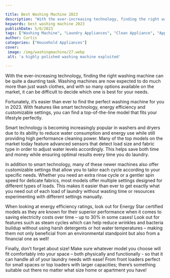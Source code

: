 ```yaml
---

title: Best Washing Machine 2023
description: "With the ever-increasing technology, finding the right washing machine can be quite a daunting task. Washing machines are now expe...see more"
keywords: best washing machine 2023
publishDate: 5/6/2023
tags: ["Washing Machine", "Laundry Appliances", "Clean Appliance", "Appliance Guide"]
author: Curtis
categories: ["Household Appliances"]
cover: 
 image: /img/washingmachine/27.webp
 alt: 'a highly polished washing machine exploited'

---
```


With the ever-increasing technology, finding the right washing machine can be quite a daunting task. Washing machines are now expected to do much more than just wash clothes, and with so many options available on the market, it can be difficult to decide which one is best for your needs.

Fortunately, it’s easier than ever to find the perfect washing machine for you in 2023. With features like smart technology, energy efficiency and customizable settings, you can find a top-of-the-line model that fits your lifestyle perfectly. 

Smart technology is becoming increasingly popular in washers and dryers due to its ability to reduce water consumption and energy use while still providing high performance cleaning power. Many of the top models on the market today feature advanced sensors that detect load size and fabric type in order to adjust water levels accordingly. This helps save both time and money while ensuring optimal results every time you do laundry. 

In addition to smart technology, many of these newer machines also offer customizable settings that allow you to tailor each cycle according to your specific needs. Whether you need an extra rinse cycle or a gentler spin speed for delicate fabrics, most models offer multiple settings designed for different types of loads. This makes it easier than ever to get exactly what you need out of each load of laundry without wasting time or resources experimenting with different settings manually. 

When looking at energy efficiency ratings, look out for Energy Star certified models as they are known for their superior performance when it comes to saving electricity costs over time – up to 30% in some cases! Look out for features such as steam cycles which can help reduce wrinkles and bacteria buildup without using harsh detergents or hot water temperatures – making them not only beneficial from an environmental standpoint but also from a financial one as well! 

Finally, don’t forget about size! Make sure whatever model you choose will fit comfortably into your space – both physically and functionally - so that it can handle all of your laundry needs with ease! From front loaders perfect for small spaces or top loaders with larger capacities; there’s something suitable out there no matter what size home or apartment you have!
